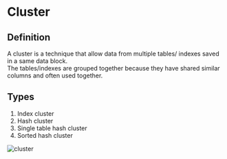 # Cluster

## Definition

A cluster is a technique that allow data from multiple tables/ indexes saved in a same data block.  
The tables/indexes are grouped together because they have shared similar columns and often used together.

## Types

1. Index cluster
2. Hash cluster
3. Single table hash cluster
4. Sorted hash cluster

![cluster](https://docs.oracle.com/cd/B28359_01/server.111/b28310/img/admin021.gif)
